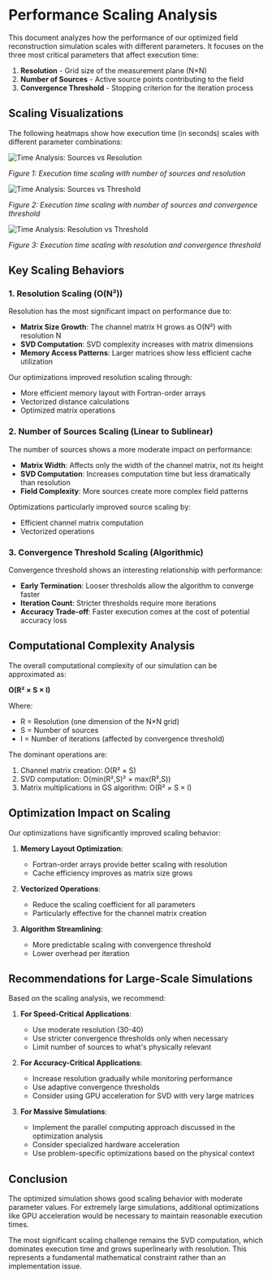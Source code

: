 # Performance Scaling Analysis

This document analyzes how the performance of our optimized field reconstruction simulation scales with different parameters. It focuses on the three most critical parameters that affect execution time:

1. **Resolution** - Grid size of the measurement plane (N×N)
2. **Number of Sources** - Active source points contributing to the field
3. **Convergence Threshold** - Stopping criterion for the iteration process

## Scaling Visualizations

The following heatmaps show how execution time (in seconds) scales with different parameter combinations:

![Time Analysis: Sources vs Resolution](figs/time_analysis_sources_vs_resolution.png)

*Figure 1: Execution time scaling with number of sources and resolution*

![Time Analysis: Sources vs Threshold](figs/time_analysis_sources_vs_threshold.png)

*Figure 2: Execution time scaling with number of sources and convergence threshold*

![Time Analysis: Resolution vs Threshold](figs/time_analysis_resolution_vs_threshold.png)

*Figure 3: Execution time scaling with resolution and convergence threshold*

## Key Scaling Behaviors

### 1. Resolution Scaling (O(N²))

Resolution has the most significant impact on performance due to:

- **Matrix Size Growth**: The channel matrix H grows as O(N²) with resolution N
- **SVD Computation**: SVD complexity increases with matrix dimensions
- **Memory Access Patterns**: Larger matrices show less efficient cache utilization

Our optimizations improved resolution scaling through:
- More efficient memory layout with Fortran-order arrays
- Vectorized distance calculations
- Optimized matrix operations

### 2. Number of Sources Scaling (Linear to Sublinear)

The number of sources shows a more moderate impact on performance:

- **Matrix Width**: Affects only the width of the channel matrix, not its height
- **SVD Computation**: Increases computation time but less dramatically than resolution
- **Field Complexity**: More sources create more complex field patterns

Optimizations particularly improved source scaling by:
- Efficient channel matrix computation
- Vectorized operations

### 3. Convergence Threshold Scaling (Algorithmic)

Convergence threshold shows an interesting relationship with performance:

- **Early Termination**: Looser thresholds allow the algorithm to converge faster
- **Iteration Count**: Stricter thresholds require more iterations
- **Accuracy Trade-off**: Faster execution comes at the cost of potential accuracy loss

## Computational Complexity Analysis

The overall computational complexity of our simulation can be approximated as:

**O(R² × S × I)**

Where:
- R = Resolution (one dimension of the N×N grid)
- S = Number of sources
- I = Number of iterations (affected by convergence threshold)

The dominant operations are:
1. Channel matrix creation: O(R² × S)
2. SVD computation: O(min(R²,S)² × max(R²,S))
3. Matrix multiplications in GS algorithm: O(R² × S × I)

## Optimization Impact on Scaling

Our optimizations have significantly improved scaling behavior:

1. **Memory Layout Optimization**:
   - Fortran-order arrays provide better scaling with resolution
   - Cache efficiency improves as matrix size grows

2. **Vectorized Operations**:
   - Reduce the scaling coefficient for all parameters
   - Particularly effective for the channel matrix creation

3. **Algorithm Streamlining**:
   - More predictable scaling with convergence threshold
   - Lower overhead per iteration

## Recommendations for Large-Scale Simulations

Based on the scaling analysis, we recommend:

1. **For Speed-Critical Applications**:
   - Use moderate resolution (30-40)
   - Use stricter convergence thresholds only when necessary
   - Limit number of sources to what's physically relevant

2. **For Accuracy-Critical Applications**:
   - Increase resolution gradually while monitoring performance
   - Use adaptive convergence thresholds
   - Consider using GPU acceleration for SVD with very large matrices

3. **For Massive Simulations**:
   - Implement the parallel computing approach discussed in the optimization analysis
   - Consider specialized hardware acceleration
   - Use problem-specific optimizations based on the physical context

## Conclusion

The optimized simulation shows good scaling behavior with moderate parameter values. For extremely large simulations, additional optimizations like GPU acceleration would be necessary to maintain reasonable execution times.

The most significant scaling challenge remains the SVD computation, which dominates execution time and grows superlinearly with resolution. This represents a fundamental mathematical constraint rather than an implementation issue.
